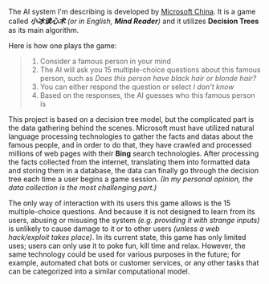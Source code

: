 The AI system I'm describing is developed by [Microsoft China](http://microsoft.com/). It is a game called **_小冰读心术_** _(or in English, **Mind Reader**)_ and it utilizes __Decision Trees__ as its main algorithm. 

Here is how one plays the game: 
> 1. Consider a famous person in your mind
> 2. The AI will ask you 15 multiple-choice questions about this famous person, such as *Does this person have black hair or blonde hair?*
> 3. You can either respond the question or select *I don't know*
> 4. Based on the responses, the AI guesses who this famous person is

This project is based on a decision tree model, but the complicated part is the data gathering behind the scenes. Microsoft must have utilized natural language processing technologies to gather the facts and datas about the famous people, and in order to do that, they have crawled and processed millions of web pages with their __Bing__ search technologies. After processing the facts collected from the internet, translating them into formatted data and storing them in a database, the data can finally go through the decision tree each time a user begins a game session. *(In my personal opinion, the data collection is the most challenging part.)*

The only way of interaction with its users this game allows is the 15 multiple-choice questions. And because it is not designed to learn from its users, abusing or misusing the system *(e.g. providing it with strange inputs)* is unlikely to cause damage to it or to other users *(unless a web hack/exploit takes place)*. In its current state, this game has only limited uses; users can only use it to poke fun, kill time and relax. However, the same technology could be used for various purposes in the future; for example, automated chat bots or customer services, or any other tasks that can be categorized into a similar computational model. 